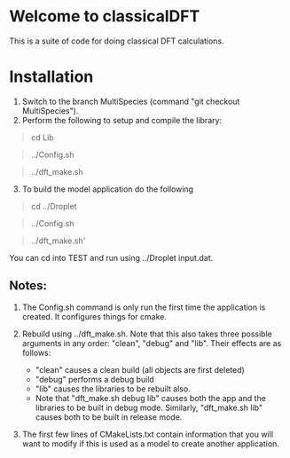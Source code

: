 # Welcome to classicalDFT

This is a suite of code for doing classical DFT calculations.

# Installation

1. Switch to the branch MultiSpecies (command "git checkout MultiSpecies").
2. Perform the following to setup and compile the library:

>cd Lib

>../Config.sh

>../dft_make.sh

3. To build the model application do the following

>cd ../Droplet

>../Config.sh

>../dft_make.sh'


You can cd into TEST and run using ../Droplet input.dat.

## Notes:
1. The Config.sh command is only run the first time the application is created. It configures things for cmake.
2. Rebuild using ../dft_make.sh. Note that this also takes three possible arguments in any order: "clean", "debug" and "lib". Their effects are as follows:
   * "clean" causes a clean build (all objects are first deleted)
   * "debug" performs a debug build
   * "lib" causes the libraries to be rebuilt also.
   * Note that "dft_make.sh debug lib" causes both the app and the libraries to be built in debug mode. Similarly, "dft_make.sh lib" causes both to be built in release mode.

4. The first few lines of CMakeLists.txt contain information that you will want to modify if this is used as a model to create another application.




